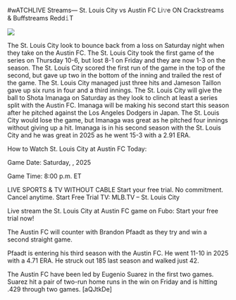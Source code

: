 #wATCHLIVE Streams— St. Louis City vs Austin FC Li𝚟e ON Crackstreams & Buffstreams Redd𝚒T  
  
  
[![](https://i.imgur.com/qSNzIqt.png)](https://movie.rssnews.media/iICXZPTu.php)  
  
The St. Louis City look to bounce back from a loss on Saturday night when they take on the Austin FC. The St. Louis City took the first game of the series on Thursday 10-6, but lost 8-1 on Friday and they are now 1-3 on the season. The St. Louis City scored the first run of the game in the top of the second, but gave up two in the bottom of the inning and trailed the rest of the game. The St. Louis City managed just three hits and Jameson Taillon gave up six runs in four and a third innings. The St. Louis City will give the ball to Shota Imanaga on Saturday as they look to clinch at least a series split with the Austin FC. Imanaga will be making his second start this season after he pitched against the Los Angeles Dodgers in Japan. The St. Louis City would lose the game, but Imanaga was great as he pitched four innings without giving up a hit. Imanaga is in his second season with the St. Louis City and he was great in 2025 as he went 15-3 with a 2.91 ERA.

How to Watch St. Louis City at Austin FC Today:

Game Date: Saturday, , 2025

Game Time: 8:00 p.m. ET

LIVE SPORTS & TV WITHOUT CABLE
Start your free trial. No commitment. Cancel anytime.
Start Free Trial
TV: MLB.TV – St. Louis City

Live stream the St. Louis City at Austin FC game on Fubo: Start your free trial now!

The Austin FC will counter with Brandon Pfaadt as they try and win a second straight game.

Pfaadt is entering his third season with the Austin FC. He went 11-10 in 2025 with a 4.71 ERA. He struck out 185 last season and walked just 42.

The Austin FC have been led by Eugenio Suarez in the first two games. Suarez hit a pair of two-run home runs in the win on Friday and is hitting .429 through two games. [aQJtkDe]